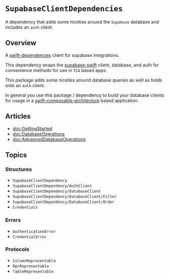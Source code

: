 # ``SupabaseClientDependencies``


A dependency that adds some niceties around the `Supabase` database and includes an `auth` client.

## Overview

A [swift-dependencies](https://github.com/pointfreeco/swift-dependencies) client for supabase integrations.

This dependency wraps the [supabase-swift](https://github.com/supabase-community/supabase-swift) client,
database, and auth for convenience methods for use in `TCA` based apps.

This package adds some niceties around database queries as well as holds onto an `auth` client.

In general you use this package / dependency to build your database clients for usage in a
 [swift-composable-architecture](https://github.com/pointfreeco/swift-composable-architecture) based application.


## Articles

- <doc:GettingStarted>
- <doc:DatabaseOperations>
- <doc:AdvancedDatabaseOperations>


## Topics

### Structures

- ``SupabaseClientDependency``
- ``SupabaseClientDependency/AuthClient``
- ``SupabaseClientDependency/DatabaseClient``
- ``SupabaseClientDependency/DatabaseClient/Filter``
- ``SupabaseClientDependency/DatabaseClient/Order``
- ``Credentials``

### Errors

-  ``AuthenticationError``
- ``CredentialError``

### Protocols

- ``ColumnRepresentable``
- ``RpcRepresentable``
- ``TableRepresentable``
